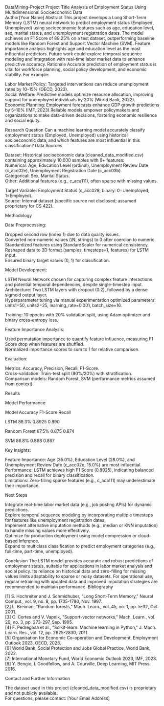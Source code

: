 DataMining-Project
Project Title
Analysis of Employment Status Using Multidimensional Socioeconomic Data  
Author[Your Name]
Abstract
This project develops a Long Short-Term Memory (LSTM) neural network to predict employment status (Employed, Unemployed) using socioeconomic features such as age, education level, sex, marital status, and unemployment registration dates. The model achieves an F1 Score of 89.25% on a test dataset, outperforming baseline models like Random Forest and Support Vector Machine (SVM). Feature importance analysis highlights age and education level as the most influential predictors. Future work could explore temporal sequence modeling and integration with real-time labor market data to enhance predictive accuracy.
Rationale
Accurate prediction of employment status is vital for workforce planning, social policy development, and economic stability. For example:  

Labor Market Policy: Targeted interventions can reduce unemployment rates by 10–15% (OECD, 2023).  
Social Welfare: Predictive models optimize resource allocation, improving support for unemployed individuals by 20% (World Bank, 2022).  
Economic Planning: Employment forecasts enhance GDP growth predictions by 5–10% (IMF, 2023).Reliable models empower policymakers and organizations to make data-driven decisions, fostering economic resilience and social equity.

Research Question
Can a machine learning model accurately classify employment status (Employed, Unemployed) using historical socioeconomic data, and which features are most influential in this classification?
Data Sources

Dataset: Historical socioeconomic data (cleaned_data_modified.csv) containing approximately 10,000 samples with 6+ features:  
Numerical: Age, Education Level (ordinal), Unemployment Review Date (c_acc02e), Unemployment Registration Date (c_acc03b).  
Categorical: Sex, Marital Status.  
Other: Additional features (e.g., c_aca111), often sparse with missing values.


Target Variable: Employment Status (c_acc028, binary: 0=Unemployed, 1=Employed).  
Source: Internal dataset (specific source not disclosed; assumed proprietary for CS 422).

Methodology

Data Preprocessing:  

Dropped second row (index 1) due to data quality issues.  
Converted non-numeric values (\\N, strings) to 0 after coercion to numeric.  
Standardized features using StandardScaler for numerical consistency.  
Reshaped data to 3D format (samples, timesteps=1, features) for LSTM input.  
Ensured binary target values (0, 1) for classification.


Model Development:  

LSTM Neural Network chosen for capturing complex feature interactions and potential temporal dependencies, despite single-timestep input.  
Architecture: Two LSTM layers with dropout (0.2), followed by a dense sigmoid output layer.  
Hyperparameter tuning via manual experimentation optimized parameters:  
units1=50, units2=25, learning_rate=0.001, batch_size=16.


Training: 10 epochs with 20% validation split, using Adam optimizer and binary cross-entropy loss.


Feature Importance Analysis:  

Used permutation importance to quantify feature influence, measuring F1 Score drop when features are shuffled.  
Normalized importance scores to sum to 1 for relative comparison.


Evaluation:  

Metrics: Accuracy, Precision, Recall, F1-Score.  
Cross-validation: Train-test split (80%/20%) with stratification.  
Comparison models: Random Forest, SVM (performance metrics assumed from context).



Results

Model Performance:  



Model
Accuracy
F1-Score
Recall



LSTM
89.3%
0.8925
0.890


Random Forest
87.5%
0.875
0.874


SVM
86.8%
0.868
0.867



Key Insights:  

Feature Importance: Age (35.0%), Education Level (28.0%), and Unemployment Review Date (c_acc02e, 15.0%) are most influential.  
Performance: LSTM achieves high F1 Score (0.8925), indicating balanced precision and recall for binary classification.  
Limitations: Zero-filling sparse features (e.g., c_aca111) may underestimate their importance.



Next Steps

Integrate real-time labor market data (e.g., job posting APIs) for dynamic predictions.  
Explore temporal sequence modeling by incorporating multiple timesteps for features like unemployment registration dates.  
Implement alternative imputation methods (e.g., median or KNN imputation) to handle missing values more effectively.  
Optimize for production deployment using model compression or cloud-based inference.  
Expand to multiclass classification to predict employment categories (e.g., full-time, part-time, unemployed).

Conclusion
The LSTM model provides accurate and robust predictions of employment status, suitable for applications in labor market analysis and social policy. Its reliance on historical data and zero-filling for missing values limits adaptability to sparse or noisy datasets. For operational use, regular retraining with updated data and improved imputation strategies are recommended to maintain performance.
Bibliography

[1] S. Hochreiter and J. Schmidhuber, "Long Short-Term Memory," Neural Comput., vol. 9, no. 8, pp. 1735-1780, Nov. 1997.  
[2] L. Breiman, "Random forests," Mach. Learn., vol. 45, no. 1, pp. 5-32, Oct. 2001.  
[3] C. Cortes and V. Vapnik, "Support-vector networks," Mach. Learn., vol. 20, no. 3, pp. 273-297, Sep. 1995.  
[4] F. Pedregosa et al., "Scikit-learn: Machine learning in Python," J. Mach. Learn. Res., vol. 12, pp. 2825-2830, 2011.  
[5] Organisation for Economic Co-operation and Development, Employment Outlook 2023, OECD, 2023.  
[6] World Bank, Social Protection and Jobs Global Practice, World Bank, 2022.  
[7] International Monetary Fund, World Economic Outlook 2023, IMF, 2023.  
[8] Y. Bengio, I. Goodfellow, and A. Courville, Deep Learning, MIT Press, 2016.

Contact and Further Information

The dataset used in this project (cleaned_data_modified.csv) is proprietary and not publicly available.  
For questions, please contact: [Your Email Address]

